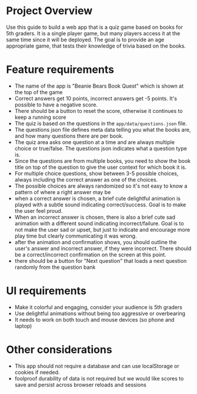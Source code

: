 # Project Overview
Use this guide to build a web app that is a quiz game based on books for 5th graders.  It is a single player game, but many players access it at the same time since it will be deployed.  The goal is to provide an age appropriate game, that tests their knowledge of trivia based on the books.

# Feature requirements
- The name of the app is "Beanie Bears Book Quest" which is shown at the top of the game
- Correct answers get 10 points, incorrect answers get -5 points.  It's possible to have a negative score.
- There should be a button to reset the score, otherwise it continues to keep a running score
- The quiz is based on the questions in the `app/data/questions.json` file.
- The questions json file defines meta data telling you what the books are, and how many questions there are per book.
- The quiz area asks one question at a time and are always multiple choice or true/false.  The questions json indicates what a question type is.
- Since the questions are from multiple books, you need to show the book title on top of the question to give the user context for which book it is.
- For multiple choice questions, show between 3-5 possible choices, always including the correct answer as one of the choices.
- The possible choices are always randomized so it's not easy to know a pattern of where a right answer may be
- when a correct answer is chosen, a brief cute delightful animation is played with a subtle sound indicating correct/success. Goal is to make the user feel proud.
- When an incorrect answer is chosen, there is also a brief cute sad animation with a different sound indicating incorrect/failure. Goal is to not make the user sad or upset, but just to indicate and encourage more play time but clearly communicating it was wrong.
- after the animation and confirmation shows, you should outline the user's answer and incorrect answer, if they were incorrect.  There should be a correct/incorrect confirmation on the screen at this point.
- there should be a button for "Next question" that loads a next question randomly from the question bank

# UI requirements

- Make it colorful and engaging, consider your audience is 5th graders
- Use delightful animations without being too aggressive or overbearing
- It needs to work on both touch and mouse devices (so phone and laptop)

# Other considerations

- This app should not require a database and can use localStorage or cookies if needed.
- foolproof durability of data is not required but we would like scores to save and persist across browser reloads and sessions

